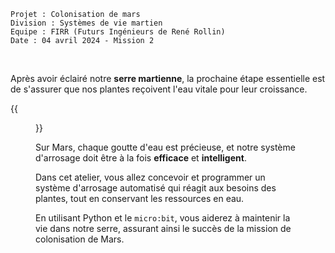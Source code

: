 ```text {nocopy = true}
Projet : Colonisation de mars
Division : Systèmes de vie martien 
Equipe : FIRR (Futurs Ingénieurs de René Rollin)
Date : 04 avril 2024 - Mission 2
```

<br>

Après avoir éclairé notre **serre martienne**, la prochaine étape essentielle est de s'assurer que nos plantes reçoivent l'eau vitale pour leur croissance. 

{{<figure src="resources/firr.png" alt="Logo FIRR">}}

Sur Mars, chaque goutte d'eau est précieuse, et notre système d'arrosage doit être à la fois **efficace** et **intelligent**. 

Dans cet atelier, vous allez concevoir et programmer un système d'arrosage automatisé qui réagit aux besoins des plantes, tout en conservant les ressources en eau. 

En utilisant Python et le `micro:bit`, vous aiderez à maintenir la vie dans notre serre, assurant ainsi le succès de la mission de colonisation de Mars.